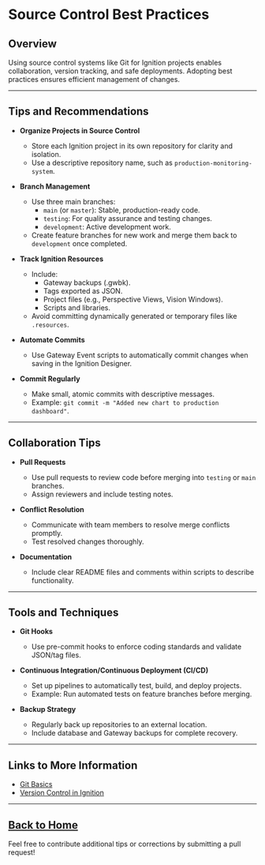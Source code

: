 # Source Control Best Practices

## Overview
Using source control systems like Git for Ignition projects enables collaboration, version tracking, and safe deployments. Adopting best practices ensures efficient management of changes.

---

## Tips and Recommendations

- **Organize Projects in Source Control**
  - Store each Ignition project in its own repository for clarity and isolation.
  - Use a descriptive repository name, such as `production-monitoring-system`.

- **Branch Management**
  - Use three main branches:
    - `main` (or `master`): Stable, production-ready code.
    - `testing`: For quality assurance and testing changes.
    - `development`: Active development work.
  - Create feature branches for new work and merge them back to `development` once completed.

- **Track Ignition Resources**
  - Include:
    - Gateway backups (.gwbk).
    - Tags exported as JSON.
    - Project files (e.g., Perspective Views, Vision Windows).
    - Scripts and libraries.
  - Avoid committing dynamically generated or temporary files like `.resources`.

- **Automate Commits**
  - Use Gateway Event scripts to automatically commit changes when saving in the Ignition Designer.

- **Commit Regularly**
  - Make small, atomic commits with descriptive messages.
  - Example: `git commit -m "Added new chart to production dashboard"`.

---

## Collaboration Tips

- **Pull Requests**
  - Use pull requests to review code before merging into `testing` or `main` branches.
  - Assign reviewers and include testing notes.

- **Conflict Resolution**
  - Communicate with team members to resolve merge conflicts promptly.
  - Test resolved changes thoroughly.

- **Documentation**
  - Include clear README files and comments within scripts to describe functionality.

---

## Tools and Techniques

- **Git Hooks**
  - Use pre-commit hooks to enforce coding standards and validate JSON/tag files.

- **Continuous Integration/Continuous Deployment (CI/CD)**
  - Set up pipelines to automatically test, build, and deploy projects.
  - Example: Run automated tests on feature branches before merging.

- **Backup Strategy**
  - Regularly back up repositories to an external location.
  - Include database and Gateway backups for complete recovery.

---

## Links to More Information
- [Git Basics](https://git-scm.com/book/en/v2/Getting-Started-Git-Basics)
- [Version Control in Ignition](https://docs.inductiveautomation.com/display/DOC81/Version+Control+and+Collaboration)

---
[Back to Home](../README.md)
---

Feel free to contribute additional tips or corrections by submitting a pull request!
